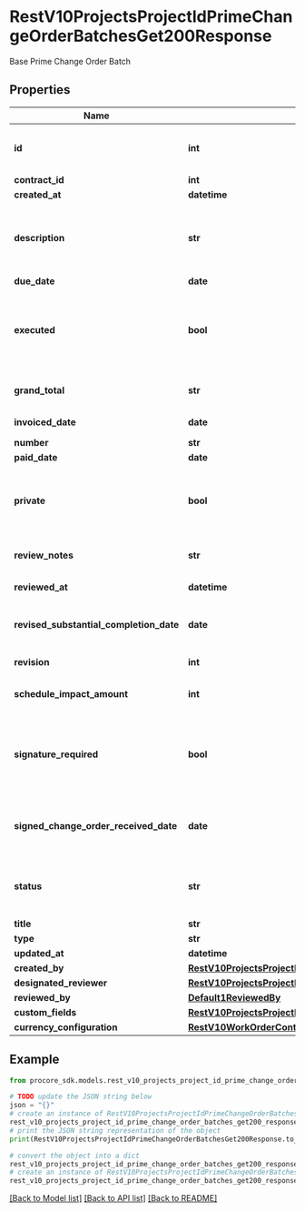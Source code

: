 # RestV10ProjectsProjectIdPrimeChangeOrderBatchesGet200Response

Base Prime Change Order Batch

## Properties

Name | Type | Description | Notes
------------ | ------------- | ------------- | -------------
**id** | **int** | Prime Change Order Batch ID | [optional] 
**contract_id** | **int** | Contract ID | [optional] 
**created_at** | **datetime** | Created at | [optional] 
**description** | **str** | Description of the Prime Change Order Batch | [optional] 
**due_date** | **date** | Due date | [optional] 
**executed** | **bool** | Whether or not the Prime Change Order Batch is executed | [optional] 
**grand_total** | **str** | Total including markup | [optional] 
**invoiced_date** | **date** | Invoiced date | [optional] 
**number** | **str** | Number | [optional] 
**paid_date** | **date** | Paid date | [optional] 
**private** | **bool** | Only show this Contract to Admins and specific Accessors | [optional] 
**review_notes** | **str** | Notes to assist the reviewer | [optional] 
**reviewed_at** | **datetime** | Reviewed at | [optional] 
**revised_substantial_completion_date** | **date** | Revised substantial completion date | [optional] 
**revision** | **int** | Revision number | [optional] 
**schedule_impact_amount** | **int** | Schedule impact in days | [optional] 
**signature_required** | **bool** | Whether or not a signature is required on the Prime Change Order | [optional] 
**signed_change_order_received_date** | **date** | Signed change order received date | [optional] 
**status** | **str** | The status of the Prime Change Order | [optional] 
**title** | **str** | Title | [optional] 
**type** | **str** | Type | [optional] 
**updated_at** | **datetime** |  | [optional] 
**created_by** | [**RestV10ProjectsProjectIdPrimeChangeOrderBatchesGet200ResponseCreatedBy**](RestV10ProjectsProjectIdPrimeChangeOrderBatchesGet200ResponseCreatedBy.md) |  | [optional] 
**designated_reviewer** | [**RestV10ProjectsProjectIdPrimeChangeOrderBatchesGet200ResponseDesignatedReviewer**](RestV10ProjectsProjectIdPrimeChangeOrderBatchesGet200ResponseDesignatedReviewer.md) |  | [optional] 
**reviewed_by** | [**Default1ReviewedBy**](Default1ReviewedBy.md) |  | [optional] 
**custom_fields** | [**RestV10ProjectsProjectIdVisitorLogsGet200ResponseInnerCustomFields**](RestV10ProjectsProjectIdVisitorLogsGet200ResponseInnerCustomFields.md) |  | [optional] 
**currency_configuration** | [**RestV10WorkOrderContractsGet200ResponseInnerCurrencyConfiguration**](RestV10WorkOrderContractsGet200ResponseInnerCurrencyConfiguration.md) |  | [optional] 

## Example

```python
from procore_sdk.models.rest_v10_projects_project_id_prime_change_order_batches_get200_response import RestV10ProjectsProjectIdPrimeChangeOrderBatchesGet200Response

# TODO update the JSON string below
json = "{}"
# create an instance of RestV10ProjectsProjectIdPrimeChangeOrderBatchesGet200Response from a JSON string
rest_v10_projects_project_id_prime_change_order_batches_get200_response_instance = RestV10ProjectsProjectIdPrimeChangeOrderBatchesGet200Response.from_json(json)
# print the JSON string representation of the object
print(RestV10ProjectsProjectIdPrimeChangeOrderBatchesGet200Response.to_json())

# convert the object into a dict
rest_v10_projects_project_id_prime_change_order_batches_get200_response_dict = rest_v10_projects_project_id_prime_change_order_batches_get200_response_instance.to_dict()
# create an instance of RestV10ProjectsProjectIdPrimeChangeOrderBatchesGet200Response from a dict
rest_v10_projects_project_id_prime_change_order_batches_get200_response_from_dict = RestV10ProjectsProjectIdPrimeChangeOrderBatchesGet200Response.from_dict(rest_v10_projects_project_id_prime_change_order_batches_get200_response_dict)
```
[[Back to Model list]](../README.md#documentation-for-models) [[Back to API list]](../README.md#documentation-for-api-endpoints) [[Back to README]](../README.md)


